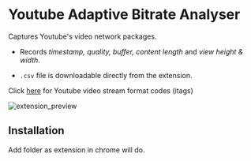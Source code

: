 # Youtube Adaptive Bitrate Analyser
Captures Youtube's video network packages.

- Records *timestamp, quality, buffer, content length* and *view height & width*.

- `.csv` file is downloadable directly from the extension.

Click [here](https://gist.github.com/sidneys/7095afe4da4ae58694d128b1034e01e2) for Youtube video stream format codes (itags)

![extension_preview](https://i.imgur.com/qcR6x8h.png)

## Installation
Add folder as extension in chrome will do.
